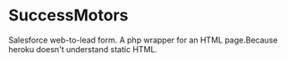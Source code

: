 # SuccessMotors
Salesforce web-to-lead form.
A php wrapper for an HTML page.Because heroku doesn't understand static HTML.
